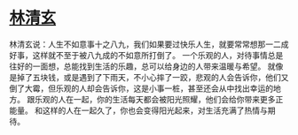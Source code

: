 # [林清玄](https://github.com/miss-shiyi/miss-shiyi/issues/34)

林清玄说：人生不如意事十之八九，我们如果要过快乐人生，就要常常想那一二成好事，这样就不至于被八九成的不如意所打倒了。
一个乐观的人，对待事情总是往好的一面想，总能找到生活的乐趣，总可以给身边的人带来温暖与希望。
就像是掉了五块钱，或是遇到了下雨天，不小心摔了一跤，悲观的人会告诉你，他们又倒了大霉，但乐观的人却会告诉你，这是小事一桩，甚至还会从中找出幸运的地方。
跟乐观的人在一起，你的生活每天都会被阳光照耀，他们会给你带来更多正能量。
和这样的人在一起久了，你也会变得阳光起来，对生活充满了热情与期待。